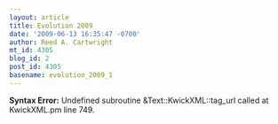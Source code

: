 ```yaml
---
layout: article
title: Evolution 2009
date: '2009-06-13 16:35:47 -0700'
author: Reed A. Cartwright
mt_id: 4305
blog_id: 2
post_id: 4305
basename: evolution_2009_1
---
```

<p><strong>Syntax Error:</strong> Undefined subroutine &Text::KwickXML::tag_url called at KwickXML.pm line 749.
</p>
